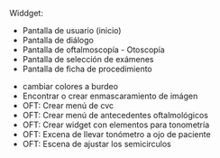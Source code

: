 Widdget:

- Pantalla de usuario (inicio)
- Pantalla de diálogo
- Pantalla de oftalmoscopía - Otoscopía
- Pantalla de selección de exámenes
- Pantalla de ficha de procedimiento
* cambiar colores a burdeo
* Encontrar o crear enmascaramiento de imágen
* OFT: Crear menú de cvc
* OFT: Crear menú de antecedentes oftalmológicos
* OFT: Crear widget con elementos para tonometría
* OFT: Excena de llevar tonómetro a ojo de paciente
* OFT: Escena de ajustar los semicirculos

